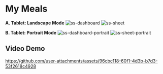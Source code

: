 # My Meals 

**A. Tablet: Landscape Mode**
![ss-dashboard](https://github.com/user-attachments/assets/fbcfaedd-a21f-4d69-a4fa-b324b5ebde7f)
![ss-sheet](https://github.com/user-attachments/assets/94055f93-e0e9-4ebb-ad80-182bb56d0d4b)


**B. Tablet: Portrait Mode**
![ss-dashboard-portrait](https://github.com/user-attachments/assets/9e976720-593a-4d54-8c18-7421f2f0a4b0)
![ss-sheet-portrait](https://github.com/user-attachments/assets/09975564-bf17-45c5-a546-0861bcd1df84)


 
 ## Video Demo
https://github.com/user-attachments/assets/96cbc118-60f1-4d3b-b7d3-53f2618c4928

